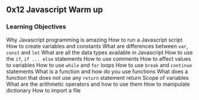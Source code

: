 ## 0x12 Javascript Warm up

### Learning Objectives
Why Javascript programming is amazing
How to run a Javascript script
How to create variables and constants
What are differences between `var`, `const` and `let`
What are all the data types available in Javascript
How to use the `if`, `if ... else` statements
How to use comments
How to affect values to variables
How to use `while` and `for` loops
How to use `break` and `continue` statements
What is a function and how do you use functions
What does a function that does not use any `return` statement return
Scope of variables
What are the arithmetic operators and how to use them
How to manipulate dictionary
How to import a file